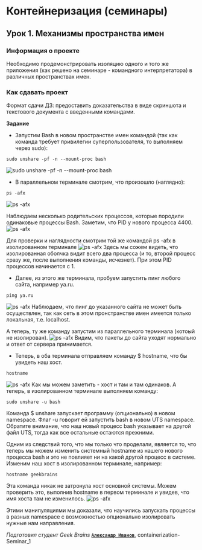 # Контейнеризация (семинары)

## Урок 1. Механизмы пространства имен

### **Информация о проекте**

Необходимо продемонстрировать изоляцию одного и того же приложения (как решено на семинаре - командного интерпретатора) в различных пространствах имен.

### **Как сдавать проект** 

Формат сдачи ДЗ: предоставить доказательства в виде скриншота и текстового документа с введенными командами.


**Задание**

* Запустим Bash в новом пространстве имен командой (так как команда требует привилегии суперпользователя, то выполняем через sudo):
```
sudo unshare -pf -n --mount-proc bash
```
![sudo unshare -pf -n --mount-proc bash](19-21-02.png)


* В параллельном терминале смотрим, что произошло (наглядно):
```
ps -afx
```
![ps -afx](19-23-13.png)

Наблюдаем несколько родительских процессов, которые породили одинаковые процессы Bash. Заметим, что PID у нового процесса 4400.
![ps -afx](19-22-19.png)

Для проверки и наглядности смотрим той же командой ps -afx в изолированном терминале
![ps -afx](19-23-48.png)
Здесь мы сожем видеть, что изолированная оболчка видит всего два процесса (и то, второй процесс сразу же, после выполнения команды, исчезнет). При этом PID процессов начинается с 1.


* Далее, из этого же терминала, пробуем запустить пинг любого сайта, например ya.ru.
```
ping ya.ru
```
 ![ps -afx](19-27-21.png)
 Наблюдаем, что пинг до указанного сайта не может быть осуществлен, так как сеть в этом пронстранстве имен имеется только локальная, т.е. localhost.


А теперь, ту же команду запустим из параллельного терминала (котоый не изолирован).
![ps -afx](19-27-46.png)
Видим, что пакеты до сайта уходят нормально и ответ от сервера принимается.


* Теперь, в оба терминала отправляем команду $ hostname, что бы увидеть наш хост.
```
hostname
```
![ps -afx](20-00-38.png)
Как мы можем заметить - хоcт и там и там одинаков. А теперь, в изолированном терминале выполняем команду:
```
sudo unshare -u bash
```
Команда $ unshare запускает программу (опционально) в новом namespace. Флаг -u говорит ей запустить bash в новом UTS namespace. Обратите внимание, что наш новый процесс bash указывает на другой файл UTS, тогда как все остальные остаются прежними. 

Одним из следствий того, что мы только что проделали, является то, что теперь мы можем изменить системный hostname из нашего нового процесса bash и это не повлияет ни на какой другой процесс в системе. 
Изменим наш хост в изолированном терминале, например:
```
hostname geekbrains
```
Эта команда никак не затронула хост основной системы. Можем проверить это, выполнив hostname в первом терминале и увидев, что имя хоста там не изменилось.
![ps -afx](20-05-01.png)


Этими манипуляциями мы доказали, что научились запускать процессы в разных namespace с возможностью опционально изолировать нужные нам направления.



*Подготовил студент Geek Brains* [**`Александр Иванов`**](https://gb.ru/users/2276194), containerization-Seminar_1